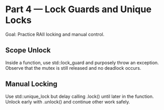 # Part 4 — Lock Guards and Unique Locks

Goal: Practice RAII locking and manual control.

## Scope Unlock
Inside a function, use std::lock_guard and purposely throw an exception.
Observe that the mutex is still released and no deadlock occurs.

## Manual Locking
Use std::unique_lock but delay calling .lock() until later in the function.
Unlock early with .unlock() and continue other work safely.